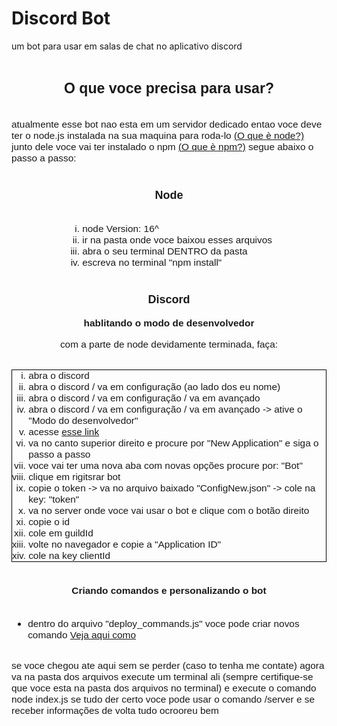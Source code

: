 # Discord Bot
 um bot para usar em salas de chat no aplicativo discord

<section style="
    max-width: 850px;
    display: flex;
    align-items: center;
    flex-direction: column;
    margin: auto;
    font-family: sans-serif, 'Courier New', Courier, monospace;
    font-size: 1.1em;
">
    <h2>O que voce precisa para usar?</h2>
    <p>atualmente esse bot nao esta em um servidor dedicado
        entao voce deve ter o node.js instalada na sua maquina
        para roda-lo <a href="https://nodejs.org/en/">(O que è node?)</a>
        junto dele voce vai ter instalado o npm <a href="https://www.npmjs.com/">(O que è npm?)</a>
        segue abaixo o passo a passo:
    </p>
    <h3>Node</h3>
    <ol style="list-style-type: lower-roman;">
        <li>
            node Version: 16^
        </li>
        <li>
            ir na pasta onde voce baixou esses arquivos
        </li>
        <li>
            abra o seu terminal DENTRO da pasta
        </li>
        <li>
            escreva no terminal "npm install"
        </li>
    </ol>
    <h3>Discord</h3>
    <h4 style="margin: 0;">hablitando o modo de desenvolvedor</h4>
    <p>com a parte de node devidamente terminada, faça:</p>
    <ol style="list-style-type: lower-roman; border: 1px solid black;">
        <li>abra o discord</li>
        <li>abra o discord / va em configuração (ao lado dos eu nome)</li>
        <li>abra o discord / va em configuração / va em avançado</li>
        <li>abra o discord / va em configuração / va em avançado -> ative o "Modo do desenvolvedor"</li>
        <li>acesse <a href="https://discord.com/developers/applications/">esse link</a></li>
        <li>va no canto superior direito e procure por "New Application"
            e siga o passo a passo
        </li>
        <li>voce vai ter uma nova aba com novas opções procure por: "Bot"
        </li>
        <li>clique em rigitsrar bot</li>
        <li>copie o token -> va no arquivo baixado "ConfigNew.json" -> cole na key: "token"</li>
        <li>va no server onde voce vai usar o bot e clique com o botão direito</li>
        <li>copie o id</li>
        <li>cole em guildId</li>
        <li>volte no navegador e copie a "Application ID"</li>
        <li>cole na key clientId</li>
    </ol>
    <h4>Criando comandos e personalizando o bot</h4>
    <ul>
        <li>dentro do arquivo "deploy_commands.js" voce pode criar novos comando
            <a href="https://discordjs.guide/creating-your-bot/creating-commands.html#command-deployment-script">Veja
                aqui como</a>
        </li>
    </ul>
    <p>se voce chegou ate aqui sem se perder (caso to tenha me contate)
        agora va na pasta dos arquivos execute um terminal ali (sempre certifique-se que voce esta na pasta dos arquivos
        no terminal)
        e execute o comando node index.js se tudo der certo voce pode usar o comando
        /server e se receber informações de volta tudo ocrooreu bem
    </p>
</section>